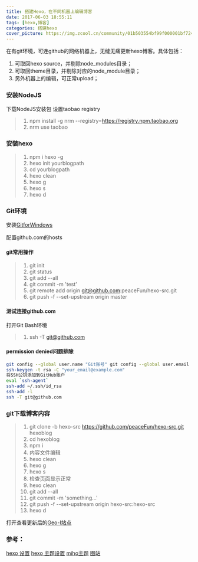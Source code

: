 ```yaml
---
title: 搭建Hexo，在不同机器上编辑博客
date: 2017-06-03 18:55:11
tags: [hexo,博客]
categories: 搭建hexo
cover_picture: https://img.zcool.cn/community/01b503554bf99f000001bf72403d70.jpg@1280w_1l_2o_100sh.webp
---
```



在有git环境，可连github的网络机器上，无缝无痛更新hexo博客。具体包括：
1. 可取回hexo source，并剔除node_modules目录；
2. 可取回theme目录，并剔除对应的node_module目录；
3. 另外机器上的编辑，可正常upload；
<!--more-->

### 安装NodeJS
 下载NodeJS安装包 
设置taobao registry

> 1. npm install -g nrm --registry=https://registry.npm.taobao.org
> 1. nrm use taobao

### 安装hexo
> 1. npm i hexo -g
> 1. hexo init yourblogpath
> 1. cd yourblogpath
> 1. hexo clean
> 1. hexo g
> 1. hexo s
> 1. hexo d

 
### Git环境
安装[GitforWindows](https://npm.taobao.org/mirrors/git-for-windows/)
 
配置github.com的hosts

#### git常用操作
> 1. git init 
> 1. git status
> 1. git add --all
> 1. git commit -m 'test'
> 1. git remote add origin git@github.com:peaceFun/hexo-src.git
> 1. git push -f --set-upstream origin master

#### 测试连接github.com
打开Git Bash环境
> 1. ssh -T git@github.com
 
#### permission denied问题排除
``` bash
git config --global user.name "Git账号" git config --global user.email "Git邮箱"
ssh-keygen -t rsa -C "your_email@example.com"
将SSH公钥添加到GitHub账户
eval `ssh-agent`
ssh-add ~/.ssh/id_rsa
ssh-add -l
ssh -T git@github.com
```

### git下载博客内容

> 1. git clone -b hexo-src https://github.com/peaceFun/hexo-src.git hexoblog
> 1. cd hexoblog
> 1. npm i
> 1. 内容文件编辑
> 1. hexo clean
> 1. hexo g
> 1. hexo s
> 1. 检查页面显示正常
> 1. hexo clean
> 1. git add --all
> 1. git commit -m 'something...'
> 1. git push -f --set-upstream origin hexo-src:hexo-src
> 1. hexo d

打开查看更新后的[Geo-I站点](http://peacefun.github.io)

### 参考：
[hexo 设置](https://hexo.io/zh-cn/docs/)
[hexo 主题设置](https://hexo.io/zh-cn/docs/themes) 
[miho主题](https://github.com/WongMinHo/hexo-theme-miho) 
[图站](http://www.zcool.com) 
